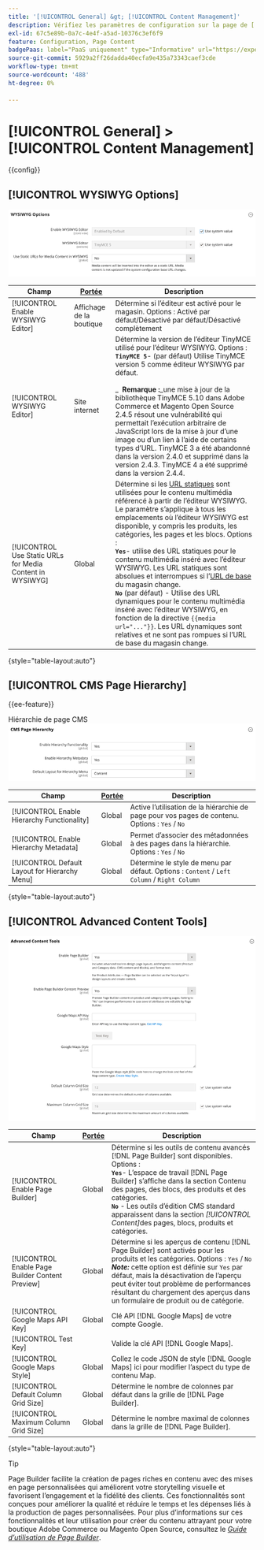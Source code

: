 ```yaml
---
title: '[!UICONTROL General] &gt; [!UICONTROL Content Management]'
description: Vérifiez les paramètres de configuration sur la page de [!UICONTROL General] d’[!UICONTROL Content Management] &gt; de l’administrateur Commerce.
exl-id: 67c5e89b-0a7c-4e4f-a5ad-10376c3ef6f9
feature: Configuration, Page Content
badgePaas: label="PaaS uniquement" type="Informative" url="https://experienceleague.adobe.com/en/docs/commerce/user-guides/product-solutions" tooltip="S’applique uniquement aux projets Adobe Commerce on Cloud (infrastructure PaaS gérée par Adobe) et aux projets On-premise."
source-git-commit: 5929a2ff26dadda40ecfa9e435a73343caef3cde
workflow-type: tm+mt
source-wordcount: '488'
ht-degree: 0%

---
```


# [!UICONTROL General] > [!UICONTROL Content Management]

{{config}}

## [!UICONTROL WYSIWYG Options]

![Options WYSIWYG](./assets/content-management-wysiwyg-options.png)<!-- zoom -->

<!-- [WYSIWYG Options](https://experienceleague.adobe.com/en/docs/commerce-admin/content-design/wysiwyg/editor) -->

| Champ | [Portée](../../getting-started/websites-stores-views.md#scope-settings) | Description |
|--- |--- |--- |
| [!UICONTROL Enable WYSIWYG Editor] | Affichage de la boutique | Détermine si l’éditeur est activé pour le magasin. Options : Activé par défaut/Désactivé par défaut/Désactivé complètement |
| [!UICONTROL WYSIWYG Editor] | Site internet | Détermine la version de l’éditeur TinyMCE utilisé pour l’éditeur WYSIWYG. Options : <br/>**`TinyMCE 5`**- (par défaut) Utilise TinyMCE version 5 comme éditeur WYSIWYG par défaut.<br><br>_ **&#x200B; Remarque :**&#x200B;_une mise à jour de la bibliothèque TinyMCE 5.10 dans Adobe Commerce et Magento Open Source 2.4.5 résout une vulnérabilité qui permettait l’exécution arbitraire de JavaScript lors de la mise à jour d’une image ou d’un lien à l’aide de certains types d’URL. TinyMCE 3 a été abandonné dans la version 2.4.0 et supprimé dans la version 2.4.3. TinyMCE 4 a été supprimé dans la version 2.4.4. |
| [!UICONTROL Use Static URLs for Media Content in WYSIWYG] | Global | Détermine si les [URL statiques](../../content-design/catalog-urls-dynamic-media.md) sont utilisées pour le contenu multimédia référencé à partir de l’éditeur WYSIWYG. Le paramètre s’applique à tous les emplacements où l’éditeur WYSIWYG est disponible, y compris les produits, les catégories, les pages et les blocs. Options : <br/>**`Yes`**- utilise des URL statiques pour le contenu multimédia inséré avec l’éditeur WYSIWYG. Les URL statiques sont absolues et interrompues si l’[URL de base](../../stores-purchase/store-urls.md) du magasin change.<br/>**`No`** (par défaut) - Utilise des URL dynamiques pour le contenu multimédia inséré avec l’éditeur WYSIWYG, en fonction de la directive `{{media url="..."}}`. Les URL dynamiques sont relatives et ne sont pas rompues si l’URL de base du magasin change. |

{style="table-layout:auto"}

## [!UICONTROL CMS Page Hierarchy]

{{ee-feature}}

Hiérarchie de page CMS ![](./assets/content-management-cms-page-hierarchy.png)<!-- zoom -->

<!--[CMS Page Hierarchy](https://experienceleague.adobe.com/en/docs/commerce-admin/content-design/elements/pages/page-hierarchy) -->

| Champ | [Portée](../../getting-started/websites-stores-views.md#scope-settings) | Description |
|--- |--- |--- |
| [!UICONTROL Enable Hierarchy Functionality] | Global | Active l’utilisation de la hiérarchie de page pour vos pages de contenu. Options : `Yes` / `No` |
| [!UICONTROL Enable Hierarchy Metadata] | Global | Permet d’associer des métadonnées à des pages dans la hiérarchie. Options : `Yes` / `No` |
| [!UICONTROL Default Layout for Hierarchy Menu] | Global | Détermine le style de menu par défaut. Options : `Content` / `Left Column` / `Right Column` |

{style="table-layout:auto"}

## [!UICONTROL Advanced Content Tools]

![Outils de contenu avancés](./assets/content-management-advanced-content-tools.png)<!-- zoom -->

<!-- [Advanced Content Tools](https://experienceleague.adobe.com/en/docs/commerce-admin/page-builder/walkthrough/3-catalog-content) -->

| Champ | [Portée](../../getting-started/websites-stores-views.md#scope-settings) | Description |
|--- |--- |--- |
| [!UICONTROL Enable Page Builder] | Global | Détermine si les outils de contenu avancés [!DNL Page Builder] sont disponibles. Options : <br/>**`Yes`**- L’espace de travail [!DNL Page Builder] s’affiche dans la section Contenu des pages, des blocs, des produits et des catégories.<br/>**`No`** - Les outils d’édition CMS standard apparaissent dans la section _[!UICONTROL Content]_&#x200B;des pages, blocs, produits et catégories. |
| [!UICONTROL Enable Page Builder Content Preview] | Global | Détermine si les aperçus de contenu [!DNL Page Builder] sont activés pour les produits et les catégories. Options : `Yes` / `No` <br/>**_Note:_** cette option est définie sur `Yes` par défaut, mais la désactivation de l’aperçu peut éviter tout problème de performances résultant du chargement des aperçus dans un formulaire de produit ou de catégorie. |
| [!UICONTROL Google Maps API Key] | Global | Clé API [!DNL Google Maps] de votre compte Google. |
| [!UICONTROL Test Key] |  | Valide la clé API [!DNL Google Maps]. |
| [!UICONTROL Google Maps Style] | Global | Collez le code JSON de style [!DNL Google Maps] ici pour modifier l’aspect du type de contenu Map. |
| [!UICONTROL Default Column Grid Size] | Global | Détermine le nombre de colonnes par défaut dans la grille de [!DNL Page Builder]. |
| [!UICONTROL Maximum Column Grid Size] | Global | Détermine le nombre maximal de colonnes dans la grille de [!DNL Page Builder]. |

{style="table-layout:auto"}

>[!TIP]
>
>Page Builder facilite la création de pages riches en contenu avec des mises en page personnalisées qui améliorent votre storytelling visuelle et favorisent l’engagement et la fidélité des clients. Ces fonctionnalités sont conçues pour améliorer la qualité et réduire le temps et les dépenses liés à la production de pages personnalisées. Pour plus d’informations sur ces fonctionnalités et leur utilisation pour créer du contenu attrayant pour votre boutique Adobe Commerce ou Magento Open Source, consultez le [_Guide d’utilisation de Page Builder_](../../page-builder/guide-overview.md).
